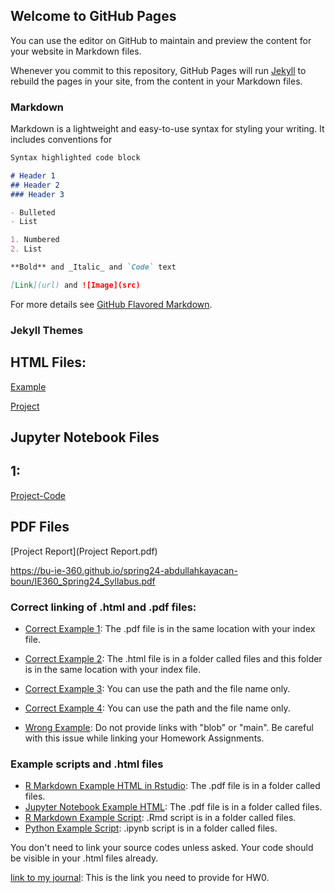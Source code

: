 ## Welcome to GitHub Pages

You can use the editor on GitHub to maintain and preview the content for your website in Markdown files.

Whenever you commit to this repository, GitHub Pages will run [Jekyll](https://jekyllrb.com/) to rebuild the pages in your site, from the content in your Markdown files.

### Markdown

Markdown is a lightweight and easy-to-use syntax for styling your writing. It includes conventions for

```markdown
Syntax highlighted code block

# Header 1
## Header 2
### Header 3

- Bulleted
- List

1. Numbered
2. List

**Bold** and _Italic_ and `Code` text

[Link](url) and ![Image](src)
```

For more details see [GitHub Flavored Markdown](https://guides.github.com/features/mastering-markdown/).

### Jekyll Themes


## HTML Files:

[Example](files/ZeynepTalan.html)

[Project](files/Project.html)

## Jupyter Notebook Files
## 1:

[Project-Code](https://github.com/BU-IE-360/spring24-zeyneptalann/blob/main/files/Project.ipynb)


## PDF Files
[Project Report](Project Report.pdf)

https://bu-ie-360.github.io/spring24-abdullahkayacan-boun/IE360_Spring24_Syllabus.pdf
### Correct linking of .html and .pdf files:


* [Correct Example 1](https://bu-ie-360.github.io/spring24-abdullahkayacan-boun/IE360_Spring24_Syllabus.pdf): The .pdf file is in the same location with your index file.
* [Correct Example 2](https://bu-ie-360.github.io/spring24-abdullahkayacan-boun/files/R_Markdown_Example_in_RStudio.html): The .html file is in a folder called files and this folder is in the same location with your index file.

* [Correct Example 3](IE360_Spring24_Syllabus.pdf): You can use the path and the file name only.

* [Correct Example 4](files/How%20to%20export%20your%20work%20as%20an%20HTML%20file.pdf): You can use the path and the file name only.

* [Wrong Example](https://github.com/BU-IE-360/spring24-abdullahkayacan-boun/blob/main/IE360_Spring24_Syllabus.pdf): Do not provide links with "blob" or "main". Be careful with this issue while linking your Homework Assignments.


### Example scripts and .html files
* [R Markdown Example HTML in Rstudio](files/R_Markdown_Example_in_RStudio.html): The .pdf file is in a folder called files.
* [Jupyter Notebook Example HTML](files/python_example_in_Jupyter_Notebook.html): The .pdf file is in a folder called files.
* [R Markdown Example Script](https://github.com/BU-IE-360/spring24-abdullahkayacan-boun/blob/main/files/R_Markdown_Example_in_RStudio.Rmd): .Rmd script is in a folder called files.
* [Python Example Script](https://github.com/BU-IE-360/spring24-abdullahkayacan-boun/blob/main/files/python_example_in_Jupyter_Notebook.ipynb): .ipynb script is in a folder called files.

You don't need to link your source codes unless asked. Your code should be visible in your .html files already. 



[link to my journal](https://bu-ie-360.github.io/spring24-abdullahkayacan-boun/): This is the link you need to provide for HW0.
